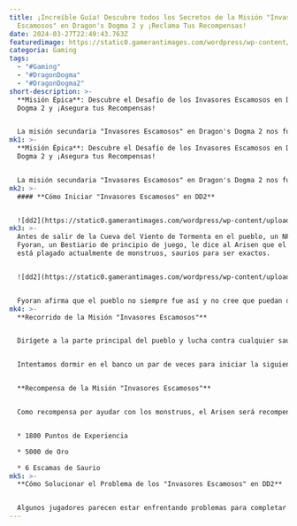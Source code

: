 ```yaml
---
title: ¡Increíble Guía! Descubre todos los Secretos de la Misión "Invasores
  Escamosos" en Dragon's Dogma 2 y ¡Reclama Tus Recompensas!
date: 2024-03-27T22:49:43.763Z
featuredimage: https://static0.gamerantimages.com/wordpress/wp-content/uploads/wm/2024/03/fyoran-harve-village-dragon-s-dogma-2.jpg?q=50&fit=contain&w=1140&h=&dpr=1.5
categoria: Gaming
tags:
  - "#Gaming"
  - "#DragonDogma"
  - "#DragonDogma2"
short-description: >-
  **Misión Épica**: Descubre el Desafío de los Invasores Escamosos en Dragon's
  Dogma 2 y ¡Asegura tus Recompensas!


  La misión secundaria "Invasores Escamosos" en Dragon's Dogma 2 nos fue entregada durante nuestro juego uos del Capitán Brant.
mk1: >-
  **Misión Épica**: Descubre el Desafío de los Invasores Escamosos en Dragon's
  Dogma 2 y ¡Asegura tus Recompensas!


  La misión secundaria "Invasores Escamosos" en Dragon's Dogma 2 nos fue entregada durante nuestro juego después de rescatar a los soldados en el pueblo de Harve para la misión de Caza de Monstruos del Capitán Brant.
mk2: >-
  #### **Cómo Iniciar "Invasores Escamosos" en DD2**


  ![dd2](https://static0.gamerantimages.com/wordpress/wp-content/uploads/wm/2024/03/scaly-invaders-harve-village-dd2.jpg?q=50&fit=crop&w=1500&dpr=1.5 "dd2")
mk3: >-
  Antes de salir de la Cueva del Viento de Tormenta en el pueblo, un NPC llamado
  Fyoran, un Bestiario de principio de juego, le dice al Arisen que el pueblo
  está plagado actualmente de monstruos, saurios para ser exactos.


  ![dd2](https://static0.gamerantimages.com/wordpress/wp-content/uploads/wm/2024/03/scaly-invaders-fyoran-dd2.jpg?q=50&fit=crop&w=1500&dpr=1.5 "dd22")


  Fyoran afirma que el pueblo no siempre fue así y no cree que puedan derrotar a los monstruos, pero ahí es donde entras tú. Esto iniciará la misión secundaria "Invasores Escamosos" en Dragon's Dogma 2: el primer paso es derrotar a los saurios que asolan el pueblo.
mk4: >-
  **Recorrido de la Misión "Invasores Escamosos"**


  Dirígete a la parte principal del pueblo y lucha contra cualquier saurio que haya por ahí. Una vez que estén todos muertos y desaparecidos, Fyoran se acercará para agradecerte por tu arduo trabajo. También le dice al Arisen que vuelva en unos días para que tenga tiempo de ayudar a restaurar el pueblo a su estado normal.


  Intentamos dormir en el banco un par de veces para iniciar la siguiente parte de la misión, pero terminamos saliendo del pueblo y continuando nuestra aventura, regresando en unos 5 a 7 días. Una vez que volvimos al pueblo, Fyoran se acercó y dijo que más saurios habían atacado el pueblo. Nuevamente, enfrenta a los invitados no deseados y regresa al dador de la misión para una buena recompensa.


  **Recompensa de la Misión "Invasores Escamosos"**


  Como recompensa por ayudar con los monstruos, el Arisen será recompensado con lo siguiente:


  * 1800 Puntos de Experiencia

  * 5000 de Oro

  * 6 Escamas de Saurio
mk5: >-
  **Cómo Solucionar el Problema de los "Invasores Escamosos" en DD2**


  Algunos jugadores parecen estar enfrentando problemas para completar la misión "Invasores Escamosos" en Dragon's Dogma 2. En algunos casos, el dador de la misión, Fyoran, muere antes de que se pueda completar la misión. En este caso, hay una forma de revivir a los NPC que han muerto en DD2. Puedes usar la guía anterior para aprender más sobre eso si estás experimentando problemas de progresión.
---
```

